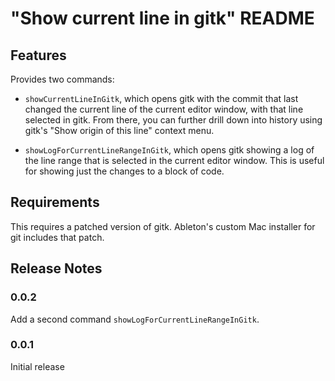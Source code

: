 # "Show current line in gitk" README

## Features

Provides two commands:

- `showCurrentLineInGitk`, which opens gitk with the commit that last changed
  the current line of the current editor window, with that line selected in
  gitk. From there, you can further drill down into history using gitk's "Show
  origin of this line" context menu.

- `showLogForCurrentLineRangeInGitk`, which opens gitk showing a log of the line
  range that is selected in the current editor window. This is useful for
  showing just the changes to a block of code.

## Requirements

This requires a patched version of gitk. Ableton's custom Mac installer for git includes that patch.

## Release Notes

### 0.0.2

Add a second command `showLogForCurrentLineRangeInGitk`.

### 0.0.1

Initial release
